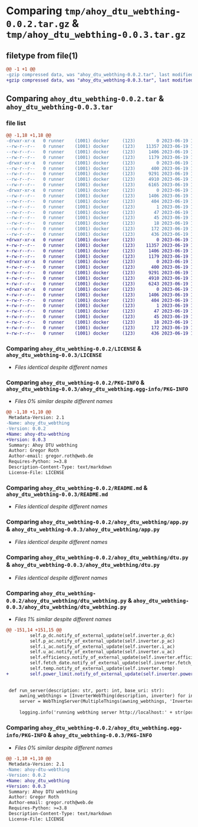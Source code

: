 # Comparing `tmp/ahoy_dtu_webthing-0.0.2.tar.gz` & `tmp/ahoy_dtu_webthing-0.0.3.tar.gz`

## filetype from file(1)

```diff
@@ -1 +1 @@
-gzip compressed data, was "ahoy_dtu_webthing-0.0.2.tar", last modified: Mon Jun 19 19:20:10 2023, max compression
+gzip compressed data, was "ahoy_dtu_webthing-0.0.3.tar", last modified: Mon Jun 19 19:31:24 2023, max compression
```

## Comparing `ahoy_dtu_webthing-0.0.2.tar` & `ahoy_dtu_webthing-0.0.3.tar`

### file list

```diff
@@ -1,18 +1,18 @@
-drwxr-xr-x   0 runner    (1001) docker     (123)        0 2023-06-19 19:20:10.403553 ahoy_dtu_webthing-0.0.2/
--rw-r--r--   0 runner    (1001) docker     (123)    11357 2023-06-19 19:19:58.000000 ahoy_dtu_webthing-0.0.2/LICENSE
--rw-r--r--   0 runner    (1001) docker     (123)     1406 2023-06-19 19:20:10.403553 ahoy_dtu_webthing-0.0.2/PKG-INFO
--rw-r--r--   0 runner    (1001) docker     (123)     1179 2023-06-19 19:19:58.000000 ahoy_dtu_webthing-0.0.2/README.md
-drwxr-xr-x   0 runner    (1001) docker     (123)        0 2023-06-19 19:20:10.403553 ahoy_dtu_webthing-0.0.2/ahoy_dtu_webthing/
--rw-r--r--   0 runner    (1001) docker     (123)      400 2023-06-19 19:19:58.000000 ahoy_dtu_webthing-0.0.2/ahoy_dtu_webthing/__init__.py
--rw-r--r--   0 runner    (1001) docker     (123)     9291 2023-06-19 19:19:58.000000 ahoy_dtu_webthing-0.0.2/ahoy_dtu_webthing/app.py
--rw-r--r--   0 runner    (1001) docker     (123)     4910 2023-06-19 19:19:58.000000 ahoy_dtu_webthing-0.0.2/ahoy_dtu_webthing/dtu.py
--rw-r--r--   0 runner    (1001) docker     (123)     6165 2023-06-19 19:19:58.000000 ahoy_dtu_webthing-0.0.2/ahoy_dtu_webthing/dtu_webthing.py
-drwxr-xr-x   0 runner    (1001) docker     (123)        0 2023-06-19 19:20:10.403553 ahoy_dtu_webthing-0.0.2/ahoy_dtu_webthing.egg-info/
--rw-r--r--   0 runner    (1001) docker     (123)     1406 2023-06-19 19:20:10.000000 ahoy_dtu_webthing-0.0.2/ahoy_dtu_webthing.egg-info/PKG-INFO
--rw-r--r--   0 runner    (1001) docker     (123)      404 2023-06-19 19:20:10.000000 ahoy_dtu_webthing-0.0.2/ahoy_dtu_webthing.egg-info/SOURCES.txt
--rw-r--r--   0 runner    (1001) docker     (123)        1 2023-06-19 19:20:10.000000 ahoy_dtu_webthing-0.0.2/ahoy_dtu_webthing.egg-info/dependency_links.txt
--rw-r--r--   0 runner    (1001) docker     (123)       47 2023-06-19 19:20:10.000000 ahoy_dtu_webthing-0.0.2/ahoy_dtu_webthing.egg-info/entry_points.txt
--rw-r--r--   0 runner    (1001) docker     (123)       45 2023-06-19 19:20:10.000000 ahoy_dtu_webthing-0.0.2/ahoy_dtu_webthing.egg-info/requires.txt
--rw-r--r--   0 runner    (1001) docker     (123)       18 2023-06-19 19:20:10.000000 ahoy_dtu_webthing-0.0.2/ahoy_dtu_webthing.egg-info/top_level.txt
--rw-r--r--   0 runner    (1001) docker     (123)      172 2023-06-19 19:19:58.000000 ahoy_dtu_webthing-0.0.2/pyproject.toml
--rw-r--r--   0 runner    (1001) docker     (123)      436 2023-06-19 19:20:10.407553 ahoy_dtu_webthing-0.0.2/setup.cfg
+drwxr-xr-x   0 runner    (1001) docker     (123)        0 2023-06-19 19:31:24.870229 ahoy_dtu_webthing-0.0.3/
+-rw-r--r--   0 runner    (1001) docker     (123)    11357 2023-06-19 19:31:07.000000 ahoy_dtu_webthing-0.0.3/LICENSE
+-rw-r--r--   0 runner    (1001) docker     (123)     1406 2023-06-19 19:31:24.870229 ahoy_dtu_webthing-0.0.3/PKG-INFO
+-rw-r--r--   0 runner    (1001) docker     (123)     1179 2023-06-19 19:31:07.000000 ahoy_dtu_webthing-0.0.3/README.md
+drwxr-xr-x   0 runner    (1001) docker     (123)        0 2023-06-19 19:31:24.870229 ahoy_dtu_webthing-0.0.3/ahoy_dtu_webthing/
+-rw-r--r--   0 runner    (1001) docker     (123)      400 2023-06-19 19:31:07.000000 ahoy_dtu_webthing-0.0.3/ahoy_dtu_webthing/__init__.py
+-rw-r--r--   0 runner    (1001) docker     (123)     9291 2023-06-19 19:31:07.000000 ahoy_dtu_webthing-0.0.3/ahoy_dtu_webthing/app.py
+-rw-r--r--   0 runner    (1001) docker     (123)     4910 2023-06-19 19:31:07.000000 ahoy_dtu_webthing-0.0.3/ahoy_dtu_webthing/dtu.py
+-rw-r--r--   0 runner    (1001) docker     (123)     6243 2023-06-19 19:31:07.000000 ahoy_dtu_webthing-0.0.3/ahoy_dtu_webthing/dtu_webthing.py
+drwxr-xr-x   0 runner    (1001) docker     (123)        0 2023-06-19 19:31:24.870229 ahoy_dtu_webthing-0.0.3/ahoy_dtu_webthing.egg-info/
+-rw-r--r--   0 runner    (1001) docker     (123)     1406 2023-06-19 19:31:24.000000 ahoy_dtu_webthing-0.0.3/ahoy_dtu_webthing.egg-info/PKG-INFO
+-rw-r--r--   0 runner    (1001) docker     (123)      404 2023-06-19 19:31:24.000000 ahoy_dtu_webthing-0.0.3/ahoy_dtu_webthing.egg-info/SOURCES.txt
+-rw-r--r--   0 runner    (1001) docker     (123)        1 2023-06-19 19:31:24.000000 ahoy_dtu_webthing-0.0.3/ahoy_dtu_webthing.egg-info/dependency_links.txt
+-rw-r--r--   0 runner    (1001) docker     (123)       47 2023-06-19 19:31:24.000000 ahoy_dtu_webthing-0.0.3/ahoy_dtu_webthing.egg-info/entry_points.txt
+-rw-r--r--   0 runner    (1001) docker     (123)       45 2023-06-19 19:31:24.000000 ahoy_dtu_webthing-0.0.3/ahoy_dtu_webthing.egg-info/requires.txt
+-rw-r--r--   0 runner    (1001) docker     (123)       18 2023-06-19 19:31:24.000000 ahoy_dtu_webthing-0.0.3/ahoy_dtu_webthing.egg-info/top_level.txt
+-rw-r--r--   0 runner    (1001) docker     (123)      172 2023-06-19 19:31:07.000000 ahoy_dtu_webthing-0.0.3/pyproject.toml
+-rw-r--r--   0 runner    (1001) docker     (123)      436 2023-06-19 19:31:24.870229 ahoy_dtu_webthing-0.0.3/setup.cfg
```

### Comparing `ahoy_dtu_webthing-0.0.2/LICENSE` & `ahoy_dtu_webthing-0.0.3/LICENSE`

 * *Files identical despite different names*

### Comparing `ahoy_dtu_webthing-0.0.2/PKG-INFO` & `ahoy_dtu_webthing-0.0.3/ahoy_dtu_webthing.egg-info/PKG-INFO`

 * *Files 0% similar despite different names*

```diff
@@ -1,10 +1,10 @@
 Metadata-Version: 2.1
-Name: ahoy_dtu_webthing
-Version: 0.0.2
+Name: ahoy-dtu-webthing
+Version: 0.0.3
 Summary: Ahoy DTU webthing
 Author: Gregor Roth
 Author-email: gregor.roth@web.de
 Requires-Python: >=3.8
 Description-Content-Type: text/markdown
 License-File: LICENSE
```

### Comparing `ahoy_dtu_webthing-0.0.2/README.md` & `ahoy_dtu_webthing-0.0.3/README.md`

 * *Files identical despite different names*

### Comparing `ahoy_dtu_webthing-0.0.2/ahoy_dtu_webthing/app.py` & `ahoy_dtu_webthing-0.0.3/ahoy_dtu_webthing/app.py`

 * *Files identical despite different names*

### Comparing `ahoy_dtu_webthing-0.0.2/ahoy_dtu_webthing/dtu.py` & `ahoy_dtu_webthing-0.0.3/ahoy_dtu_webthing/dtu.py`

 * *Files identical despite different names*

### Comparing `ahoy_dtu_webthing-0.0.2/ahoy_dtu_webthing/dtu_webthing.py` & `ahoy_dtu_webthing-0.0.3/ahoy_dtu_webthing/dtu_webthing.py`

 * *Files 1% similar despite different names*

```diff
@@ -151,14 +151,15 @@
         self.p_dc.notify_of_external_update(self.inverter.p_dc)
         self.p_ac.notify_of_external_update(self.inverter.p_ac)
         self.i_ac.notify_of_external_update(self.inverter.i_ac)
         self.u_ac.notify_of_external_update(self.inverter.u_ac)
         self.efficiency.notify_of_external_update(self.inverter.efficiency)
         self.fetch_date.notify_of_external_update(self.inverter.fetch_date.strftime("%Y-%m-%dT%H:%M:%S"))
         self.temp.notify_of_external_update(self.inverter.temp)
+        self.power_limit.notify_of_external_update(self.inverter.power_limit)
 
 
 def run_server(description: str, port: int, base_uri: str):
     awning_webthings = [InverterWebThing(description, inverter) for inverter in  Dtu(base_uri).connect()]
     server = WebThingServer(MultipleThings(awning_webthings, 'Inverters'), port=port, disable_host_validation=True)
 
     logging.info('running webthing server http://localhost:' + str(port))
```

### Comparing `ahoy_dtu_webthing-0.0.2/ahoy_dtu_webthing.egg-info/PKG-INFO` & `ahoy_dtu_webthing-0.0.3/PKG-INFO`

 * *Files 0% similar despite different names*

```diff
@@ -1,10 +1,10 @@
 Metadata-Version: 2.1
-Name: ahoy-dtu-webthing
-Version: 0.0.2
+Name: ahoy_dtu_webthing
+Version: 0.0.3
 Summary: Ahoy DTU webthing
 Author: Gregor Roth
 Author-email: gregor.roth@web.de
 Requires-Python: >=3.8
 Description-Content-Type: text/markdown
 License-File: LICENSE
```

